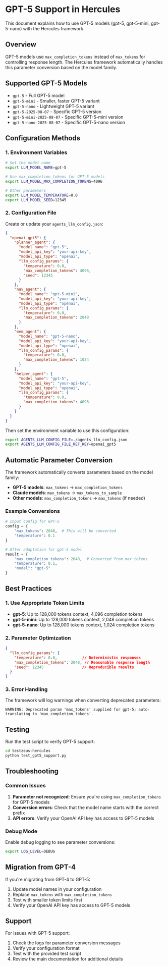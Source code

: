 # GPT-5 Support in Hercules

This document explains how to use GPT-5 models (gpt-5, gpt-5-mini, gpt-5-nano) with the Hercules framework.

## Overview

GPT-5 models use `max_completion_tokens` instead of `max_tokens` for controlling response length. The Hercules framework automatically handles this parameter conversion based on the model family.

## Supported GPT-5 Models

- `gpt-5` - Full GPT-5 model
- `gpt-5-mini` - Smaller, faster GPT-5 variant
- `gpt-5-nano` - Lightweight GPT-5 variant
- `gpt-5-2025-08-07` - Specific GPT-5 version
- `gpt-5-mini-2025-08-07` - Specific GPT-5-mini version
- `gpt-5-nano-2025-08-07` - Specific GPT-5-nano version

## Configuration Methods

### 1. Environment Variables

```bash
# Set the model name
export LLM_MODEL_NAME=gpt-5

# Use max_completion_tokens for GPT-5 models
export LLM_MODEL_MAX_COMPLETION_TOKENS=4096

# Other parameters
export LLM_MODEL_TEMPERATURE=0.0
export LLM_MODEL_SEED=12345
```

### 2. Configuration File

Create or update your `agents_llm_config.json`:

```json
{
  "openai_gpt5": {
    "planner_agent": {
      "model_name": "gpt-5",
      "model_api_key": "your-api-key",
      "model_api_type": "openai",
      "llm_config_params": {
        "temperature": 0.0,
        "max_completion_tokens": 4096,
        "seed": 12345
      }
    },
    "nav_agent": {
      "model_name": "gpt-5-mini",
      "model_api_key": "your-api-key",
      "model_api_type": "openai",
      "llm_config_params": {
        "temperature": 0.0,
        "max_completion_tokens": 2048
      }
    },
    "mem_agent": {
      "model_name": "gpt-5-nano",
      "model_api_key": "your-api-key",
      "model_api_type": "openai",
      "llm_config_params": {
        "temperature": 0.0,
        "max_completion_tokens": 1024
      }
    },
    "helper_agent": {
      "model_name": "gpt-5",
      "model_api_key": "your-api-key",
      "model_api_type": "openai",
      "llm_config_params": {
        "temperature": 0.0,
        "max_completion_tokens": 4096
      }
    }
  }
}
```

Then set the environment variable to use this configuration:

```bash
export AGENTS_LLM_CONFIG_FILE=./agents_llm_config.json
export AGENTS_LLM_CONFIG_FILE_REF_KEY=openai_gpt5
```

## Automatic Parameter Conversion

The framework automatically converts parameters based on the model family:

- **GPT-5 models**: `max_tokens` → `max_completion_tokens`
- **Claude models**: `max_tokens` → `max_tokens_to_sample`
- **Other models**: `max_completion_tokens` → `max_tokens` (if needed)

### Example Conversions

```python
# Input config for GPT-5
config = {
    "max_tokens": 2048,  # This will be converted
    "temperature": 0.1
}

# After adaptation for gpt-5 model
result = {
    "max_completion_tokens": 2048,  # Converted from max_tokens
    "temperature": 0.1,
    "model": "gpt-5"
}
```

## Best Practices

### 1. Use Appropriate Token Limits

- **gpt-5**: Up to 128,000 tokens context, 4,096 completion tokens
- **gpt-5-mini**: Up to 128,000 tokens context, 2,048 completion tokens
- **gpt-5-nano**: Up to 128,000 tokens context, 1,024 completion tokens

### 2. Parameter Optimization

```json
{
  "llm_config_params": {
    "temperature": 0.0,           // Deterministic responses
    "max_completion_tokens": 2048, // Reasonable response length
    "seed": 12345                 // Reproducible results
  }
}
```

### 3. Error Handling

The framework will log warnings when converting deprecated parameters:

```
WARNING: Deprecated param 'max_tokens' supplied for gpt-5; auto-translating to 'max_completion_tokens'.
```




## Testing

Run the test script to verify GPT-5 support:

```bash
cd testzeus-hercules
python test_gpt5_support.py
```

## Troubleshooting

### Common Issues

1. **Parameter not recognized**: Ensure you're using `max_completion_tokens` for GPT-5 models
2. **Conversion errors**: Check that the model name starts with the correct prefix
3. **API errors**: Verify your OpenAI API key has access to GPT-5 models

### Debug Mode

Enable debug logging to see parameter conversions:

```bash
export LOG_LEVEL=DEBUG
```

## Migration from GPT-4

If you're migrating from GPT-4 to GPT-5:

1. Update model names in your configuration
2. Replace `max_tokens` with `max_completion_tokens`
3. Test with smaller token limits first
4. Verify your OpenAI API key has access to GPT-5 models



## Support

For issues with GPT-5 support:

1. Check the logs for parameter conversion messages
2. Verify your configuration format
3. Test with the provided test script
4. Review the main documentation for additional details

